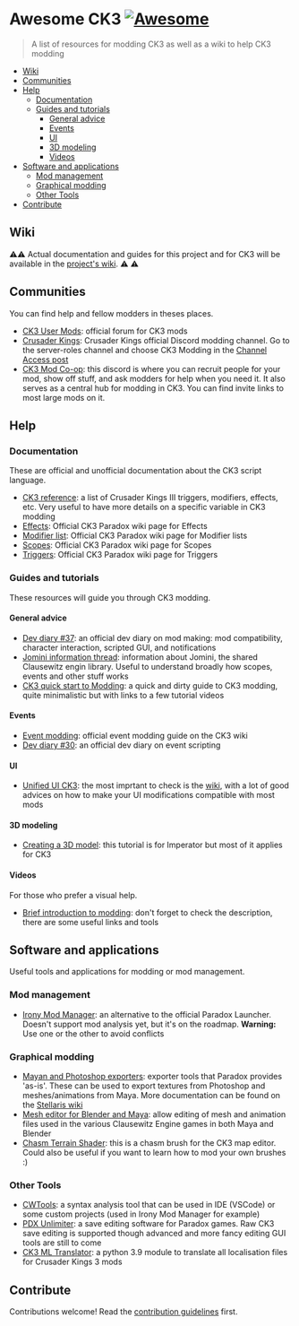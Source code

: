 # Awesome CK3 [![Awesome](https://awesome.re/badge.svg)](https://awesome.re)

> A list of resources for modding CK3 as well as a wiki to help CK3 modding

- [Wiki](#wiki)
- [Communities](#communities)
- [Help](#help)
  - [Documentation](#documentation)
  - [Guides and tutorials](#guides-and-tutorials)
    - [General advice](#general-advice)
    - [Events](#events)
    - [UI](#ui)
    - [3D modeling](#3d-modeling)
    - [Videos](#videos)
- [Software and applications](#software-and-applications)
  - [Mod management](#mod-management)
  - [Graphical modding](#graphical-modding)
  - [Other Tools](#other-tools)
- [Contribute](#contribute)

## Wiki

⚠⚠️ ️Actual documentation and guides for this project and for CK3 will be available in the [project's wiki](<https://github.com/ck3-mods/awesome-ck3/wiki>). ⚠️ ⚠️

## Communities

You can find help and fellow modders in theses places.

- [CK3 User Mods](https://forum.paradoxplaza.com/forum/forums/crusader-kings-iii-user-mods.1080/): official forum for CK3 mods
- [Crusader Kings](https://discord.gg/ck3): Crusader Kings official Discord modding channel. Go to the server-roles channel and choose CK3 Modding in the [Channel Access post](https://discordapp.com/channels/616881873506795550/710484698924711976/710490306788982804)
- [CK3 Mod Co-op](https://discord.gg/apEvxDZ): this discord is where you can recruit people for your mod, show off stuff, and ask modders for help when you need it. It also serves as a central hub for modding in CK3. You can find invite links to most large mods on it.

## Help

### Documentation

These are official and unofficial documentation about the CK3 script language.

- [CK3 reference](https://github.com/OldEnt/crusader-kings-3-triggers-modifiers-effects-event-scopes-targets-on-actions-code-revisions-list): a list of Crusader Kings III triggers, modifiers, effects, etc. Very useful to have more details on a specific variable in CK3 modding
- [Effects](https://ck3.paradoxwikis.com/Effects): Official CK3 Paradox wiki page for Effects
- [Modifier list](https://ck3.paradoxwikis.com/Modifier_list): Official CK3 Paradox wiki page for Modifier lists
- [Scopes](https://ck3.paradoxwikis.com/Scopes): Official CK3 Paradox wiki page for Scopes
- [Triggers](https://ck3.paradoxwikis.com/Triggers): Official CK3 Paradox wiki page for Triggers

### Guides and tutorials

These resources will guide you through CK3 modding.

#### General advice

- [Dev diary #37](https://forum.paradoxplaza.com/forum/developer-diary/ck3-dev-diary-37-making-mods.1410656/): an official dev diary on mod making: mod compatibility, character interaction, scripted GUI, and notifications
- [Jomini information thread](https://forum.paradoxplaza.com/forum/threads/grand-jomini-modding-information-manuscript.1170261/): information about Jomini, the shared Clausewitz engin library. Useful to understand broadly how scopes, events and other stuff works
- [CK3 quick start to Modding](https://docs.google.com/document/d/1Tbayk3WBcCyl3d78jm6XcxsDxSsBTmHeVHJ2hrAvlrY/edit): a quick and dirty guide to CK3 modding, quite minimalistic but with links to a few tutorial videos

#### Events

- [Event modding](https://ck3.paradoxwikis.com/Event_modding): official event modding guide on the CK3 wiki
- [Dev diary #30](https://forum.paradoxplaza.com/forum/developer-diary/crusader-kings-3-dev-diary-30-event-scripting.1397140/): an official dev diary on event scripting

#### UI

- [Unified UI CK3](https://github.com/Gr770/UnifiedUICK3): the most imprtant to check is the [wiki](https://github.com/Gr770/UnifiedUICK3/wiki), with a lot of good advices on how to make your UI modifications compatible with most mods

#### 3D modeling

- [Creating a 3D model](https://forum.paradoxplaza.com/forum/threads/tutorial-creating-a-3d-model-part-ii.1387882/): this tutorial is for Imperator but most of it applies for CK3

#### Videos

For those who prefer a visual help.

- [Brief introduction to modding](https://www.youtube.com/watch?v=uu_Zxf4ul2g): don't forget to check the description, there are some useful links and tools

## Software and applications

Useful tools and applications for modding or mod management.

### Mod management

- [Irony Mod Manager](https://github.com/bcssov/IronyModManager): an alternative to the official Paradox Launcher. Doesn't support mod analysis yet, but it's on the roadmap. **Warning:** Use one or the other to avoid conflicts

### Graphical modding

- [Mayan and Photoshop exporters](https://ck3.paradoxwikis.com/Exporters): exporter tools that Paradox provides 'as-is'. These can be used to export textures from Photoshop and meshes/animations from Maya. More documentation can be found on the [Stellaris wiki](https://stellaris.paradoxwikis.com/Maya_exporter)
- [Mesh editor for Blender and Maya](https://github.com/ross-g/io_pdx_mesh): allow editing of mesh and animation files used in the various Clausewitz Engine games in both Maya and Blender
- [Chasm Terrain Shader](https://github.com/terrapass/ck3-modutil-chasm-shader): this is a chasm brush for the CK3 map editor. Could also be useful if you want to learn how to mod your own brushes :)

### Other Tools

- [CWTools](https://cwtools.github.io): a syntax analysis tool that can be used in IDE (VSCode) or some custom projects (used in Irony Mod Manager for example)
- [PDX Unlimiter](https://github.com/crschnick/pdx_unlimiter): a save editing software for Paradox games. Raw CK3 save editing is supported though advanced and more fancy editing GUI tools are still to come
- [CK3 ML Translator](https://github.com/theNicelander/ck3_ml_translator): a python 3.9 module to translate all localisation files for Crusader Kings 3 mods

## Contribute

Contributions welcome! Read the [contribution guidelines](contributing.md) first.
